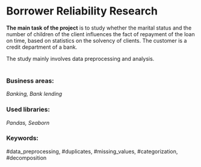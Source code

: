 # Borrower Reliability Research
**The main task of the project** is to study whether the marital status and the number of children of the client influences the fact of repayment of the loan on time, based on statistics on the solvency of clients. The customer is a credit department of a bank.

The study mainly involves data preprocessing and analysis. <br><br>

### Business areas:
*Banking, Bank lending*

### Used libraries:
*Pandas, Seaborn*

### Keywords:
#data_preprocessing, #duplicates, #missing_values, #categorization, #decomposition
